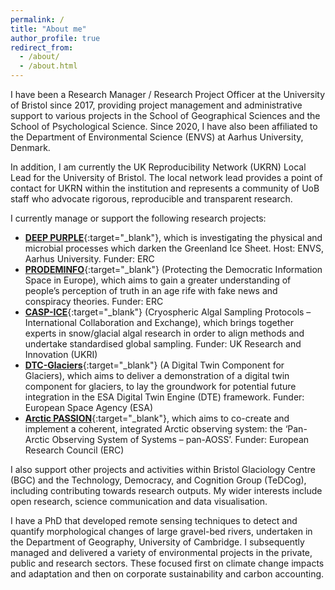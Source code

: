 ```yaml
---
permalink: /
title: "About me"
author_profile: true
redirect_from: 
  - /about/
  - /about.html
---
```


I have been a Research Manager / Research Project Officer at the University of Bristol since 2017, providing project management and administrative support to various projects in the School of Geographical Sciences and the School of Psychological Science. Since 2020, I have also been affiliated to the Department of Environmental Science (ENVS) at Aarhus University, Denmark.

In addition, I am currently the UK Reproducibility Network (UKRN) Local Lead for the University of Bristol. The local network lead provides a point of contact for UKRN within the institution and represents a community of UoB staff who advocate rigorous, reproducible and transparent research.

I currently manage or support the following research projects:

- [**DEEP PURPLE**](https://cordis.europa.eu/project/id/856416){:target="_blank"}, which is investigating the physical and microbial processes which darken the Greenland Ice Sheet. Host: ENVS, Aarhus University. Funder: ERC
- [**PRODEMINFO**](https://cordis.europa.eu/project/id/101020961){:target="_blank"} (Protecting the Democratic Information Space in Europe), which aims to gain a greater understanding of people’s perception of truth in an age rife with fake news and conspiracy theories. Funder: ERC
- [**CASP-ICE**](https://gtr.ukri.org/projects?ref=NE%2FY002636%2F1){:target="_blank"} (Cryospheric Algal Sampling Protocols – International Collaboration and Exchange), which brings together experts in snow/glacial algal research in order to align methods and undertake standardised global sampling. Funder: UK Research and Innovation (UKRI)
- [**DTC-Glaciers**](https://dtcglaciers.org/){:target="_blank"} (A Digital Twin Component for Glaciers), which aims to deliver a demonstration of a digital twin component for glaciers, to lay the groundwork for potential future integration in the ESA Digital Twin Engine (DTE) framework. Funder: European Space Agency (ESA)
- [**Arctic PASSION**](https://arcticpassion.eu/){:target="_blank"}, which aims to co-create and implement a coherent, integrated Arctic observing system: the ‘Pan-Arctic Observing System of Systems – pan-AOSS’. Funder: European Research Council (ERC)

I also support other projects and activities within Bristol Glaciology Centre (BGC) and the Technology, Democracy, and Cognition Group (TeDCog), including contributing towards research outputs. My wider interests include open research, science communication and data visualisation.

I have a PhD that developed remote sensing techniques to detect and quantify morphological changes of large gravel-bed rivers, undertaken in the Department of Geography, University of Cambridge. I subsequently managed and delivered a variety of environmental projects in the private, public and research sectors. These focused first on climate change impacts and adaptation and then on corporate sustainability and carbon accounting.
